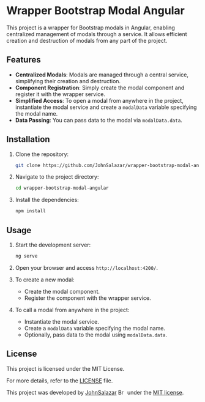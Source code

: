 
# Wrapper Bootstrap Modal Angular

This project is a wrapper for Bootstrap modals in Angular, enabling centralized management of modals through a service. It allows efficient creation and destruction of modals from any part of the project.

## Features

- **Centralized Modals**: Modals are managed through a central service, simplifying their creation and destruction.
- **Component Registration**: Simply create the modal component and register it with the wrapper service.
- **Simplified Access**: To open a modal from anywhere in the project, instantiate the modal service and create a `modalData` variable specifying the modal name.
- **Data Passing**: You can pass data to the modal via `modalData.data`.

## Installation

1. Clone the repository:

   ```bash
   git clone https://github.com/JohnSalazar/wrapper-bootstrap-modal-angular.git
   ```

2. Navigate to the project directory:

   ```bash
   cd wrapper-bootstrap-modal-angular
   ```

3. Install the dependencies:

   ```bash
   npm install
   ```

## Usage

1. Start the development server:

   ```bash
   ng serve
   ```

2. Open your browser and access `http://localhost:4200/`.

3. To create a new modal:
   - Create the modal component.
   - Register the component with the wrapper service.

4. To call a modal from anywhere in the project:
   - Instantiate the modal service.
   - Create a `modalData` variable specifying the modal name.
   - Optionally, pass data to the modal using `modalData.data`.

## License

This project is licensed under the MIT License.

For more details, refer to the [LICENSE](https://github.com/JohnSalazar/wrapper-bootstrap-modal-angular/blob/main/LICENSE) file.

This project was developed by [JohnSalazar](https://github.com/JohnSalazar) <img alt="Brazil" src="https://github.com/user-attachments/assets/6340ab49-4afe-43cb-acce-53ab1e2f64c2" width="20" height="14"/> under the [MIT license](LICENSE.txt).
